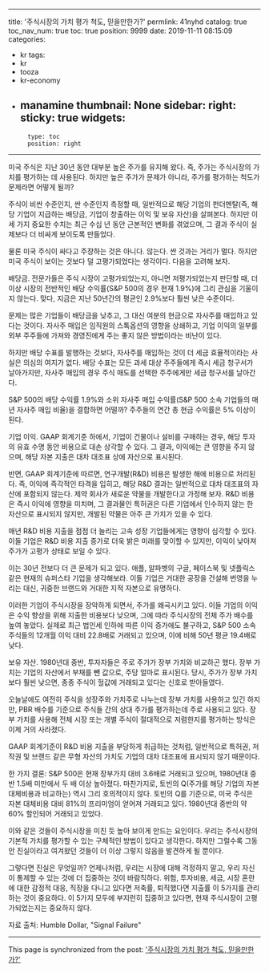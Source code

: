 
---
title: '주식시장의 가치 평가 척도, 믿을만한가?'
permlink: 41nyhd
catalog: true
toc_nav_num: true
toc: true
position: 9999
date: 2019-11-11 08:15:09
categories:
- kr
tags:
- kr
- tooza
- kr-economy
- manamine
thumbnail: None
sidebar:
    right:
        sticky: true
widgets:
    -
        type: toc
        position: right
---


미국 주식은 지난 30년 동안 대부분 높은 주가를 유지해 왔다. 즉, 주가는 주식시장의 가치를 평가하는 데 사용된다. 하지만 높은 주가가 문제가 아니라, 주가를 평가하는 척도가 문제라면 어떻게 될까? 

주식이 비싼 수준인지, 싼 수준인지 측정할 때, 일반적으로 해당 기업의 펀더멘탈(즉, 해당 기업이 지급하는 배당금, 기업이 창출하는 이익 및 보유 자산)을 살펴본다. 하지만 이 세 가지 중요한 수치는 최근 수십 년 동안 근본적인 변화를 겪었으며, 그 결과 주식이 실제보다 더 비싸게 보이도록 만들었다. 

물론 미국 주식이 싸다고 주장하는 것은 아니다. 않는다. 싼 것과는 거리가 멀다. 하지만 미국 주식이 보이는 것보다 덜 고평가되었다는 생각이다. 다음을 고려해 보자. 

배당금. 전문가들은 주식 시장이 고평가되었는지, 아니면 저평가되었는지 판단할 때, 더 이상 시장의 전반적인 배당 수익률(S&P 500의 경우 현재 1.9%)에 그리 관심을 기울이지 않는다. 맞다, 지금은 지난 50년간의 평균인 2.9%보다 훨씬 낮은 수준이다. 

문제는 많은 기업들이 배당금을 낮추고, 그 대신 여분의 현금으로 자사주를 매입하고 있다는 것이다. 자사주 매입은 임직원의 스톡옵션의 영향을 상쇄하고, 기업 이익의 일부를 외부 주주들에 가져와 경영진에게 주는 좋지 않은 방법이라는 비난이 있다.  

하지만 배당 수표를 발행하는 것보다, 자사주를 매입하는 것이 더 세금 효율적이라는 사실은 의심의 여지가 없다. 배당 수표는 모든 과세 대상 주주들에게 즉시 세금 청구서가 날아가지만, 자사주 매입의 경우 주식 매도를 선택한 주주에게만 세금 청구서를 날아간다.  

S&P 500의 배당 수익률 1.9%와 소위 자사주 매입 수익률(S&P 500 소속 기업들의 매년 자사주 매입 비율)을 결합하면 어떨까? 주주들의 연간 총 현금 수익률은 5% 이상이 된다.  

기업 이익. GAAP 회계기준 하에서, 기업이 건물이나 설비를 구매하는 경우, 해당 투자의 유효 수명 동안 비용으로 대손 상각할 수 있다. 그 결과, 이익에는 큰 영향을 주지 않으며, 해당 자본 지출은 대차 대조표 상에 자산으로 표시된다.  

반면, GAAP 회계기준에 따르면, 연구개발(R&D) 비용은 발생한 해에 비용으로 처리된다. 즉, 이익에 즉각적인 타격을 입히고, 해당 R&D 결과는 일반적으로 대차 대조표의 자산에 포함되지 않는다. 제약 회사가 새로운 약물을 개발한다고 가정해 보자. R&D 비용은 즉시 이익에 영향을 미치며, 그 결과물인 특허권은 다른 기업에서 인수하지 않는 한 자산으로 표시되지 않지만, 개발된 약물은 아주 큰 가치가 있을 수 있다. 

매년 R&D 비용 지출을 점점 더 늘리는 고속 성장 기업들에게는 영향이 심각할 수 있다. 이들 기업은 R&D 비용 지출 증가로 더욱 밝은 미래를 맞이할 수 있지만, 이익이 낮아져 주가가 고평가 상태로 보일 수 있다. 

이는 30년 전보다 더 큰 문제가 되고 있다. 애플, 알파벳의 구글, 페이스북 및 넷플릭스 같은 현재의 슈퍼스타 기업을 생각해보라. 이들 기업은 거대한 공장을 건설해 번영을 누리는 대신, 귀중한 브랜드와 거대한 지적 자본으로 유명하다. 

이러한 기업이 주식시장을 장악하게 되면서, 주가를 왜곡시키고 있다. 이들 기업의 이익은 수익 향상을 위해 지출한 비용보다 낮으며, 그에 따라 주식시장의 전체 주가 배수를 높여 놓았다. 실제로 최근 법인세 인하에 따른 이익 증가에도 불구하고, S&P 500 소속 주식들의 12개월 이익 대비 22.8배로 거래되고 있으며, 이에 비해 50년 평균 19.4배로 낮다.  

보유 자산. 1980년대 중반, 투자자들은 주로 주가가 장부 가치와 비교하곤 했다. 장부 가치는 기업의 자산에서 부채를 뺀 값으로, 주당 얼마로 표시된다. 당시, 주가가 장부 가치보다 훨씬 낮으면, 종종 주식이 헐값에 거래되고 있다는 신호로 받아들였다.  

오늘날에도 여전히 주식을 성장주와 가치주로 나누는데 장부 가치를 사용하고 있긴 하지만, PBR 배수를 기준으로 주식들 간의 상대 주가를 평가하는데 주로 사용되고 있다. 장부 가치를 사용해 전체 시장 또는 개별 주식이 절대적으로 저렴한지를 평가하는 방식은 이제 거의 사라졌다.  

GAAP 회계기준이 R&D 비용 지출을 부당하게 취급하는 것처럼, 일반적으로 특허권, 저작권 및 브랜드 같은 무형 자산의 가치도 기업의 대차 대조표에 표시되지 않기 때문이다.  

한 가지 결론: S&P 500은 현재 장부가치 대비 3.6배로 거래되고 있으며, 1980년대 중반 1.5배 미만에서 두 배 이상 높아졌다. 마찬가지로, 토빈의 Q(주가를 해당 기업의 자본 대체비용과 비교하는) 역시 그리 호의적이지 않다. 토빈의 Q를 기준으로, 미국 주식은 자본 대체비용 대비 81%의 프리미엄이 얻어져 거래되고 있다. 1980년대 중반의 약 60% 할인되어 거래되고 있었다.  

이와 같은 것들이 주식시장을 미친 듯 높아 보이게 만드는 요인이다. 우리는 주식시장의 기본적 가치를 평가할 수 있는 구체적인 방법이 있다고 생각한다. 하지만 그럴수록 그동안 진실이라고 여겨왔던 것들이 더 이상 그렇지 않음을 발견하게 될 뿐이다. 

그렇다면 진실은 무엇일까? 언제나처럼, 우리는 시장에 대해 걱정하지 말고, 우리 자신이 통제할 수 있는 것에 더 집중하는 것이 바람직하다. 위험, 투자비용, 세금, 시장 혼란에 대한 감정적 대응, 직장을 다니고 있다면 저축률, 퇴직했다면 지출률 이 5가지를 관리하는 것이 중요하다. 이 5가지 모두에 부지런히 집중하고 있다면, 현재 주식시장이 고평가되었는지는 중요하지 않다. 

자료 출처: Humble Dollar, "Signal Failure"

- - -

This page is synchronized from the post: ['주식시장의 가치 평가 척도, 믿을만한가?'](https://steemit.com/@pius.pius/41nyhd)
